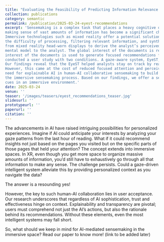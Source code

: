 ```yaml
---
title: "Evaluating the Feasibility of Predicting Information Relevance During Sensemaking with Eye Gaze Data"
collection: publications
category: semantic
permalink: /publication/2025-03-24-eyest-recommendations
excerpt: 'Sensemaking is a complex task that places a heavy cognitive demand on individuals. With the recent surge in data availability,
making sense of vast amounts of information has become a significant challenge for many professionals, such as intelligence analysts.
Immersive technologies such as mixed reality offer a potential solution by providing virtually unlimited space to organize data. However,
the difficulty of processing, filtering relevant information, and synthesizing insights remains. We proposed using eye-tracking data
from mixed reality head-worn displays to derive the analyst’s perceived interest in documents and words, and convey that part of the
mental model to the analyst. The global interest of the documents is reflected in their color, and their order on the list, while the local
interest of the documents is used to generate focused recommendations for a document. To evaluate these recommendation cues, we
conducted a user study with two conditions. A gaze-aware system, EyeST, and a Freestyle system without gaze-based visual cues.
Our findings reveal that the EyeST helped analysts stay on track by reading more essential information while avoiding distractions.
However, this came at the cost of reduced focused attention and perceived system performance. The results of our study highlight the
need for explainable AI in human-AI collaborative sensemaking to build user trust and encourage the integration of AI outputs into
the immersive sensemaking process. Based on our findings, we offer a set of guidelines for designing gaze-driven recommendation
cues in an immersive environment.'
date: 2025-03-24
venue: ''
teaser: '/images/teasers/eyest_recommendations_teaser.jpg'
slidesurl: ''
prototypeurl: ''
paperurl: ''
citation: ''
---
```


The advancements in AI have raised intriguing possibilities for personalized experiences. 
Imagine if AI could anticipate your interests by analyzing your gaze patterns from the last hour of reading. What if it could recommend insights not just based on the pages you visited but on the specific parts of those pages that held your attention? The concept extends into immersive spaces. 
In XR, even though you get more space to organize massive amounts of information, you’d still have to exhaustively go through all that information to make any sense. The challenge persists. Could a gaze-driven intelligent system alleviate this by providing personalized context as you navigate the data?

The answer is a resounding yes!

However, the key to such human-AI collaboration lies in user acceptance. Our research underscores that regardless of AI sophistication, trust and effectiveness hinge on context. 
Explainability and transparency are pivotal; users must comprehend not just the AI’s actions, but also the rationale behind its recommendations. Without these elements, even the most intelligent systems may fall short.

So, what should we keep in mind for AI-mediated sensemaking in the immersive space? Read our paper to know more! (link to be added later)
